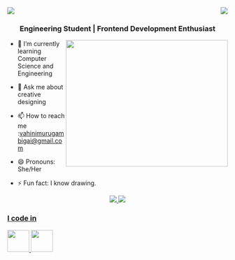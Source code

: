 <img align="right" src="https://visitor-badge.laobi.icu/badge?page_id=vahini18.vahini18" />
 
   <img src="https://readme-typing-svg.herokuapp.com/?font=Righteous&size=35&center=true&vCenter=true&width=500&height=70&duration=4000&lines=Hi+There!+👋;+I'm+Vahini!;" />


<h3 align="center">Engineering Student | Frontend Development Enthusiast </h3>


<img align="right" width="370" height="290" src="https://i.pinimg.com/originals/47/f0/34/47f0342cec72b800463bf003eac1257e.gif">
  

- 🌱 I’m currently learning Computer Science and Engineering
  
- 💬 Ask me about creative designing
  
- 📫 How to reach me :vahinimurugambigai@gmail.com
  
- 😄 Pronouns: She/Her
- ⚡ Fun fact: I know drawing.
 
<div align="center"> 
  <a href="mailto:vahinimurugambigai@gmail.com">
    <img src="https://img.shields.io/badge/Gmail-333333?style=for-the-badge&logo=gmail&logoColor=red" />
  
 <a href="https://www.linkedin.com/in/vahini-m/" target="_blank">
    <img src="https://img.shields.io/badge/LinkedIn-0077B5?style=for-the-badge&logo=linkedin&logoColor=white" target="_blank" />

<div align="left"> 
 
### I code in
 <img height="50" width="50" src="https://img.icons8.com/color/48/000000/c-programming.png" /> <img height="50" width="50" src="https://img.icons8.com/color/48/000000/c-plus-plus-logo.png" /> 




